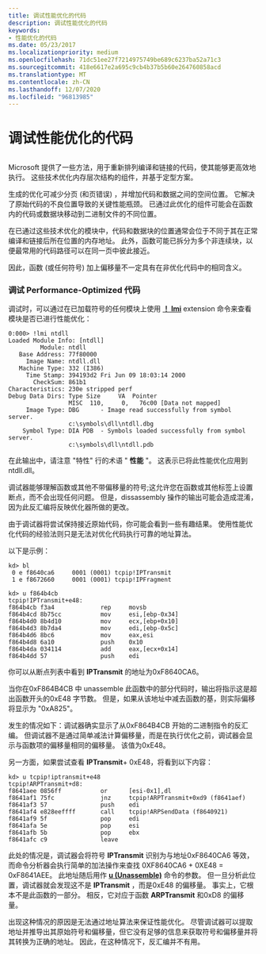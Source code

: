 ```yaml
---
title: 调试性能优化的代码
description: 调试性能优化的代码
keywords:
- 性能优化的代码
ms.date: 05/23/2017
ms.localizationpriority: medium
ms.openlocfilehash: 71dc51ee27f7214975749be689c6237ba52a71c3
ms.sourcegitcommit: 418e6617e2a695c9cb4b37b5b60e264760858acd
ms.translationtype: MT
ms.contentlocale: zh-CN
ms.lasthandoff: 12/07/2020
ms.locfileid: "96813985"
---
```

# <a name="debugging-performance-optimized-code"></a>调试性能优化的代码


## <span id="ddk_performance_optimized_code_dbg"></span><span id="DDK_PERFORMANCE_OPTIMIZED_CODE_DBG"></span>


Microsoft 提供了一些方法，用于重新排列编译和链接的代码，使其能够更高效地执行。 这些技术优化内存层次结构的组件，并基于定型方案。

生成的优化可减少分页 (和页错误) ，并增加代码和数据之间的空间位置。 它解决了原始代码的不良位置导致的关键性能瓶颈。 已通过此优化的组件可能会在函数内的代码或数据块移动到二进制文件的不同位置。

在已通过这些技术优化的模块中，代码和数据块的位置通常会位于不同于其在正常编译和链接后所在位置的内存地址。 此外，函数可能已拆分为多个非连续块，以便最常用的代码路径可以在同一页中彼此接近。

因此，函数 (或任何符号) 加上偏移量不一定具有在非优化代码中的相同含义。

### <a name="span-iddebugging_performance_optimized_codespanspan-iddebugging_performance_optimized_codespandebugging-performance-optimized-code"></a><span id="debugging_performance_optimized_code"></span><span id="DEBUGGING_PERFORMANCE_OPTIMIZED_CODE"></span>调试 Performance-Optimized 代码

调试时，可以通过在已加载符号的任何模块上使用 [**！ lmi**](-lmi.md) extension 命令来查看模块是否已进行性能优化：

```dbgcmd
0:000> !lmi ntdll
Loaded Module Info: [ntdll]
         Module: ntdll
   Base Address: 77f80000
     Image Name: ntdll.dll
   Machine Type: 332 (I386)
     Time Stamp: 394193d2 Fri Jun 09 18:03:14 2000
       CheckSum: 861b1
Characteristics: 230e stripped perf
Debug Data Dirs: Type Size     VA  Pointer
                 MISC  110,     0,   76c00 [Data not mapped]
     Image Type: DBG      - Image read successfully from symbol server.
                 c:\symbols\dll\ntdll.dbg
    Symbol Type: DIA PDB  - Symbols loaded successfully from symbol server.
                 c:\symbols\dll\ntdll.pdb
```

在此输出中，请注意 "特性" 行的术语 " **性能** "。 这表示已将此性能优化应用到 ntdll.dll。

调试器能够理解函数或其他不带偏移量的符号;这允许您在函数或其他标签上设置断点，而不会出现任何问题。 但是，dissassembly 操作的输出可能会造成混淆，因为此反汇编将反映优化器所做的更改。

由于调试器将尝试保持接近原始代码，你可能会看到一些有趣结果。 使用性能优化代码的经验法则只是无法对优化代码执行可靠的地址算法。

以下是示例：

```dbgcmd
kd> bl
 0 e f8640ca6     0001 (0001) tcpip!IPTransmit
 1 e f8672660     0001 (0001) tcpip!IPFragment

kd> u f864b4cb
tcpip!IPTransmit+e48:
f864b4cb f3a4             rep     movsb
f864b4cd 8b75cc           mov     esi,[ebp-0x34]
f864b4d0 8b4d10           mov     ecx,[ebp+0x10]
f864b4d3 8b7da4           mov     edi,[ebp-0x5c]
f864b4d6 8bc6             mov     eax,esi
f864b4d8 6a10             push    0x10
f864b4da 034114           add     eax,[ecx+0x14]
f864b4dd 57               push    edi
```

你可以从断点列表中看到 **IPTransmit** 的地址为0xF8640CA6。

当你在0xF864B4CB 中 unassemble 此函数中的部分代码时，输出将指示这是超出函数开头的0xE48 字节数。 但是，如果从该地址中减去函数的基，则实际偏移将显示为 "0xA825"。

发生的情况如下：调试器确实显示了从0xF864B4CB 开始的二进制指令的反汇编。 但调试器不是通过简单减法计算偏移量，而是在执行优化之前，调试器会显示与函数项的偏移量相同的偏移量。 该值为0xE48。

另一方面，如果尝试查看 **IPTransmit**+ 0xE48，将看到以下内容：

```dbgcmd
kd> u tcpip!iptransmit+e48
tcpip!ARPTransmit+d8:
f8641aee 0856ff           or      [esi-0x1],dl
f8641af1 75fc             jnz     tcpip!ARPTransmit+0xd9 (f8641aef)
f8641af3 57               push    edi
f8641af4 e828eeffff       call    tcpip!ARPSendData (f8640921)
f8641af9 5f               pop     edi
f8641afa 5e               pop     esi
f8641afb 5b               pop     ebx
f8641afc c9               leave
```

此处的情况是，调试器会将符号 **IPTransmit** 识别为与地址0xF8640CA6 等效，而命令分析器会执行简单的加法操作来查找 0XF8640CA6 + 0XE48 = 0xF8641AEE。 此地址随后用作 [**u (Unassemble)**](u--unassemble-.md) 命令的参数。 但一旦分析此位置，调试器就会发现这不是 **IPTransmit** ，而是0xE48 的偏移量。 事实上，它根本不是此函数的一部分。 相反，它对应于函数 **ARPTransmit** 和0xD8 的偏移量。

出现这种情况的原因是无法通过地址算法来保证性能优化。 尽管调试器可以提取地址并推导出其原始符号和偏移量，但它没有足够的信息来获取符号和偏移量并将其转换为正确的地址。 因此，在这种情况下，反汇编并不有用。

 

 





